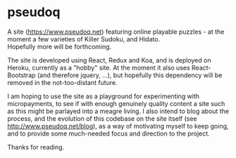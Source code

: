 # pseudoq

A site (https://www.pseudoq.net) featuring online playable puzzles - at the moment a few varieties of Killer Sudoku, and Hidato.  
Hopefully more will be forthcoming.

The site is developed using React, Redux and Koa, and is deployed on Heroku, currently as a "hobby" site. 
At the moment it also uses React-Bootstrap (and therefore jquery, ...), but hopefully this dependency will be removed in 
the not-too-distant future.

I am hoping to use the site as a playground for experimenting with micropayments, to see if with enough genuinely quality content 
a site such as this might be parlayed into a meagre living.  I also intend to blog about the process, and the evolution of this
codebase on the site itself (see http://www.pseudoq.net/blog), as a way of motivating myself to keep going, and to provide some
much-needed focus and direction to the project.

Thanks for reading.
